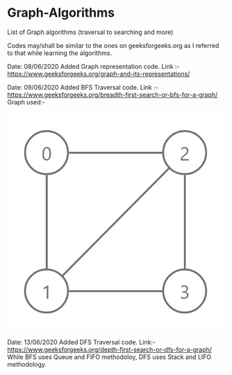 # Graph-Algorithms
List of Graph algorithms (traversal to searching and more)

Codes may/shall be similar to the ones on geeksforgeeks.org as I referred to that while learning the algorithms.

Date: 08/06/2020
      Added Graph representation code. Link :- https://www.geeksforgeeks.org/graph-and-its-representations/
      
Date: 09/06/2020
      Added BFS Traversal code. Link :- https://www.geeksforgeeks.org/breadth-first-search-or-bfs-for-a-graph/
      Graph used:-
 
 
![Graph](https://github.com/C3Suryansu/Graph-Algorithms/blob/master/BFS_traversal.jpg)


Date: 13/06/2020
      Added DFS Traversal code. Link:- https://www.geeksforgeeks.org/depth-first-search-or-dfs-for-a-graph/
      While BFS uses Queue and FIFO methodoloy, DFS uses Stack and LIFO methodology.
